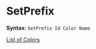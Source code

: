 # SetPrefix
**Syntax**: `SetPrefix Id Color Name`

[List of Colors](https://en.scpslgame.com/index.php/Docs:Permissions#Colors)
